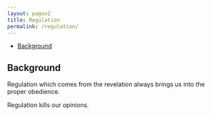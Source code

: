 ```yaml
---
layout: pagev2
title: Regulation
permalink: /regulation/
---
```

- [Background](#background)

## Background

Regulation which comes from the revelation always brings us into the proper obedience.

Regulation kills our opinions.